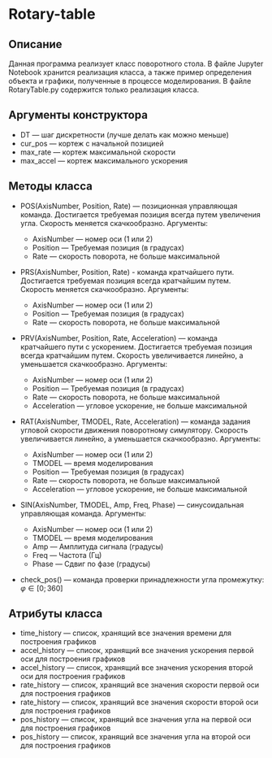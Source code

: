# Rotary-table

## Описание

Данная программа реализует класс поворотного стола. В файле Jupyter Notebook хранится реализация класса, а также пример определения объекта и графики, полученные в процессе моделирования. В файле RotaryTable.py содержится только реализация класса.

## Аргументы конструктора

- DT — шаг дискретности (лучше делать как можно меньше)
- cur_pos — кортеж с начальной позицией
- max_rate — кортеж максимальной скорости
- max_accel — кортеж максимального ускорения

## Методы класса

- POS(AxisNumber, Position, Rate) — позиционная управляющая команда. Достигается требуемая позиция всегда путем увеличения угла. Скорость меняется скачкообразно. Аргументы:
  - AxisNumber — номер оси (1 или 2)
  - Position — Требуемая позиция (в градусах)
  - Rate — скорость поворота, не больше максимальной

- PRS(AxisNumber, Position, Rate) - команда кратчайшего пути. Достигается требуемая позиция всегда кратчайшим путем. Скорость меняется скачкообразно. Аргументы:
  - AxisNumber — номер оси (1 или 2)
  - Position — Требуемая позиция (в градусах)
  - Rate — скорость поворота, не больше максимальной

- PRV(AxisNumber, Position, Rate, Acceleration) — команда кратчайшего пути с ускорением. Достигается требуемая позиция всегда кратчайшим путем. Скорость увеличивается линейно, а уменьшается скачкообразно. Аргументы:
  - AxisNumber — номер оси (1 или 2)
  - Position — Требуемая позиция (в градусах)
  - Rate — скорость поворота, не больше максимальной
  - Acceleration — угловое ускорение, не больше максимальной
  
- RAT(AxisNumber, TMODEL, Rate, Acceleration) — команда задания угловой скорости движения поворотному симулятору. Скорость увеличивается линейно, а уменьшается скачкообразно. Аргументы:
  - AxisNumber — номер оси (1 или 2)
  - TMODEL — время моделирования 
  - Position — Требуемая позиция (в градусах)
  - Rate — скорость поворота, не больше максимальной
  - Acceleration — угловое ускорение, не больше максимальной

- SIN(AxisNumber, TMODEL, Amp, Freq, Phase) — синусоидальная управляющая команда. Аргументы:
  - AxisNumber — номер оси (1 или 2)
  - TMODEL — время моделирования 
  - Amp — Амплитуда сигнала (градусы)
  - Freq — Частота (Гц)
  - Phase — Сдвиг по фазе (градусы)

- check_pos() — команда проверки принадлежности угла промежутку: $\varphi \in [0;360]$

## Атрибуты класса

- time_history — список, хранящий все значения времени для построения графиков
- accel_history — список, хранящий все значения ускорения первой оси для построения графиков
- accel_history — список, хранящий все значения ускорения второй оси для построения графиков
- rate_history — список, хранящий все значения скорости первой оси для построения графиков
- rate_history — список, хранящий все значения скорости второй оси для построения графиков
- pos_history — список, хранящий все значения угла на первой оси для построения графиков
- pos_history — список, хранящий все значения угла на второй оси для построения графиков
